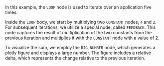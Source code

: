 <!--- Add SEO here --->

In this example, the `LOOP` node is used to iterate over an application five times.

Inside the `LOOP` body, we start by multiplying two `CONSTANT` nodes, `4` and `2`. For subsequent iterations, we utilize a special node, called `FEEDBACK`. This node captures the result of multiplication of the two constants from the previous iteration and multiplies it with the `CONSTANT` node with a value of 2.

To visualize the sum, we employ the `BIG_NUMBER` node, which generates a plotly figure and displays a large number. The figure includes a relative delta, which represents the change relative to the previous iteration.